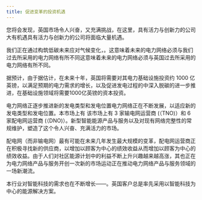 ```yaml
---
title: 促进变革的投资机遇
---
```


您将会发现，英国市场令人兴奋，又充满挑战，在这里，具有活力与创新力的公司大有机遇具有活力与创新力的公司将面临大量机遇。

我们正在通过构筑低碳未来应对气候变化，。这意味着未来的电力网络必须与我们过去所采用的电力网络有所不同这意味着未来的电力网络必须与英国过去所采用的电力网络有所不同。

据预计，由于据估计，在未来十年，英国将需要对其电力基础设施投资约 1000 亿英镑，以满足预期的电力需求的增长，以及促进发电过程的中深入脱碳的进一步推进，在基础设施领域将需要1000亿英镑的资本投资。

电力网络正逐步推进新的发电类型和发电位置电力网络正在不断发展，以适应新的发电类型和发电位置。本市场上有 该市场上有 3 家输电网运营商 (（TNO)）和 6 家配电网运营商 (（DNO)）。新型智能能源产品与服务以及对现有网络完整性的常规维护，塑造了这个令人兴奋、充满活力的市场。

配电网（而非输电网）最有可能在未来几年发生最大规模的变革，配电网运营商正在积极寻找新的供应商，以增加以顾客为中心的绩效收益从而增加以顾客为中心的绩效收益。由于人们对社区能源计划中的利益不断上升兴趣越来越高涨，其也正在为电力网络产品与服务开创一次新的市场运动正在推动电力网络产品与服务领域的一场新潮流。

本行业对智能科技的需求也在不断增长——。英国客户总是率先采用以智能科技为中心的能源解决方案。

